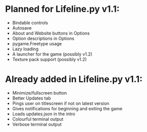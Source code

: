 # Planned for Lifeline.py v1.1:
* Bindable controls
* Autosave
* About and Website buttons in Options
* Option descriptions in Options
* pygame.Freetype usage
* Lazy loading
* A launcher for the game (possibly v1.2)
* Texture pack support (possibly v1.2)
# Already added in Lifeline.py v1.1:
* Minimize/fullscreen button
* Better Updates tab
* Pings user on titlescreen if not on latest version
* Gives notifications for beginning and exiting the game
* Loads updates.json in the intro
* Colourful terminal output
* Verbose terminal output
